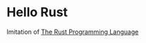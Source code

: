 # Hello Rust

Imitation of [The Rust Programming Language](https://doc.rust-lang.org/book/title-page.html)
